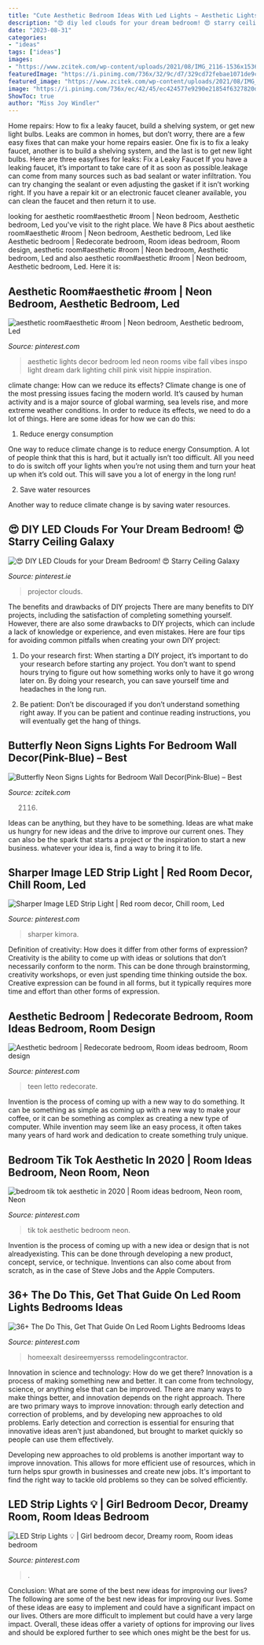 ```yaml
---
title: "Cute Aesthetic Bedroom Ideas With Led Lights ~ Aesthetic Lights Decor Bedroom Led Neon Rooms Vibe Fall Vibes Inspo Light Dream Dark Lighting Chill Pink Visit Hippie Inspiration"
description: "😍 diy led clouds for your dream bedroom! 😍 starry ceiling galaxy"
date: "2023-08-31"
categories:
- "ideas"
tags: ["ideas"]
images:
- "https://www.zcitek.com/wp-content/uploads/2021/08/IMG_2116-1536x1536.jpg"
featuredImage: "https://i.pinimg.com/736x/32/9c/d7/329cd72febae1071de9cddc51f8e2f23.jpg"
featured_image: "https://www.zcitek.com/wp-content/uploads/2021/08/IMG_2116-1536x1536.jpg"
image: "https://i.pinimg.com/736x/ec/42/45/ec424577e9290e21854f6327820d425e.jpg"
ShowToc: true
author: "Miss Joy Windler"
---
```



Home repairs: How to fix a leaky faucet, build a shelving system, or get new light bulbs.
Leaks are common in homes, but don’t worry, there are a few easy fixes that can make your home repairs easier. One fix is to fix a leaky faucet, another is to build a shelving system, and the last is to get new light bulbs. Here are three easyfixes for leaks: 
Fix a Leaky Faucet
If you have a leaking faucet, it’s important to take care of it as soon as possible.leakage can come from many sources such as bad sealant or water infiltration. You can try changing the sealant or even adjusting the gasket if it isn’t working right. If you have a repair kit or an electronic faucet cleaner available, you can clean the faucet and then return it to use.

	

		
looking for aesthetic room#aesthetic #room | Neon bedroom, Aesthetic bedroom, Led you've visit to the right place. We have 8 Pics about aesthetic room#aesthetic #room | Neon bedroom, Aesthetic bedroom, Led like Aesthetic bedroom | Redecorate bedroom, Room ideas bedroom, Room design, aesthetic room#aesthetic #room | Neon bedroom, Aesthetic bedroom, Led and also aesthetic room#aesthetic #room | Neon bedroom, Aesthetic bedroom, Led. Here it is:
		
    
## Aesthetic Room#aesthetic #room | Neon Bedroom, Aesthetic Bedroom, Led

<img loading=lazy src="https://i.pinimg.com/736x/86/f8/53/86f853afd0dd25031715014aaa58215c.jpg" onerror="this.onerror=null;this.src='https://tse1.mm.bing.net/th?id=OIP.EFiL4xcmYfjiy4Lj9y42rwHaJ3&amp;pid=15.1';" alt="aesthetic room#aesthetic #room | Neon bedroom, Aesthetic bedroom, Led">

_Source: pinterest.com_

>aesthetic lights decor bedroom led neon rooms vibe fall vibes inspo light dream dark lighting chill pink visit hippie inspiration. 

	

climate change: How can we reduce its effects?
Climate change is one of the most pressing issues facing the modern world. It’s caused by human activity and is a major source of global warming, sea levels rise, and more extreme weather conditions. In order to reduce its effects, we need to do a lot of things. Here are some ideas for how we can do this:
1) Reduce energy consumption

One way to reduce climate change is to reduce energy Consumption. A lot of people think that this is hard, but it actually isn’t too difficult. All you need to do is switch off your lights when you’re not using them and turn your heat up when it’s cold out. This will save you a lot of energy in the long run! 

2) Save water resources

Another way to reduce climate change is by saving water resources.

    
## 😍 DIY LED Clouds For Your Dream Bedroom! 😍 Starry Ceiling Galaxy

<img loading=lazy src="https://i.pinimg.com/736x/ec/42/45/ec424577e9290e21854f6327820d425e.jpg" onerror="this.onerror=null;this.src='https://tse1.mm.bing.net/th?id=OIP.xd_yyAbyt5vLpJwvFOQNpAHaJ3&amp;pid=15.1';" alt="😍 DIY LED Clouds for your Dream Bedroom! 😍 Starry Ceiling Galaxy">

_Source: pinterest.ie_

>projector clouds. 

	

The benefits and drawbacks of DIY projects
There are many benefits to DIY projects, including the satisfaction of completing something yourself. However, there are also some drawbacks to DIY projects, which can include a lack of knowledge or experience, and even mistakes. Here are four tips for avoiding common pitfalls when creating your own DIY project:
1. Do your research first: When starting a DIY project, it’s important to do your research before starting any project. You don’t want to spend hours trying to figure out how something works only to have it go wrong later on. By doing your research, you can save yourself time and headaches in the long run.

2. Be patient: Don’t be discouraged if you don’t understand something right away. If you can be patient and continue reading instructions, you will eventually get the hang of things.

    
## Butterfly Neon Signs Lights For Bedroom Wall Decor(Pink-Blue) – Best

<img loading=lazy src="https://www.zcitek.com/wp-content/uploads/2021/08/IMG_2116-1536x1536.jpg" onerror="this.onerror=null;this.src='https://tse1.mm.bing.net/th?id=OIP.fqdQIxkLw-nYRuhLmIWAZAHaHa&amp;pid=15.1';" alt="Butterfly Neon Signs Lights for Bedroom Wall Decor(Pink-Blue) – Best">

_Source: zcitek.com_

>2116. 

	

Ideas can be anything, but they have to be something. Ideas are what make us hungry for new ideas and the drive to improve our current ones. They can also be the spark that starts a project or the inspiration to start a new business. whatever your idea is, find a way to bring it to life.

    
## Sharper Image LED Strip Light | Red Room Decor, Chill Room, Led

<img loading=lazy src="https://i.pinimg.com/736x/26/23/bf/2623bfda9c5a6ab924df57f205847425.jpg" onerror="this.onerror=null;this.src='https://tse2.mm.bing.net/th?id=OIP.FrnzsF9zXV7pmbuBWtF1ewHaJ4&amp;pid=15.1';" alt="Sharper Image LED Strip Light | Red room decor, Chill room, Led">

_Source: pinterest.com_

>sharper kimora. 

	

Definition of creativity: How does it differ from other forms of expression?
Creativity is the ability to come up with ideas or solutions that don’t necessarily conform to the norm. This can be done through brainstorming, creativity workshops, or even just spending time thinking outside the box. Creative expression can be found in all forms, but it typically requires more time and effort than other forms of expression.

    
## Aesthetic Bedroom | Redecorate Bedroom, Room Ideas Bedroom, Room Design

<img loading=lazy src="https://i.pinimg.com/736x/32/9c/d7/329cd72febae1071de9cddc51f8e2f23.jpg" onerror="this.onerror=null;this.src='https://tse4.mm.bing.net/th?id=OIP.C6mgDR59XDysAV1zgwCBgQHaOe&amp;pid=15.1';" alt="Aesthetic bedroom | Redecorate bedroom, Room ideas bedroom, Room design">

_Source: pinterest.com_

>teen letto redecorate. 

	

Invention is the process of coming up with a new way to do something. It can be something as simple as coming up with a new way to make your coffee, or it can be something as complex as creating a new type of computer. While invention may seem like an easy process, it often takes many years of hard work and dedication to create something truly unique.

    
## Bedroom Tik Tok Aesthetic In 2020 | Room Ideas Bedroom, Neon Room, Neon

<img loading=lazy src="https://i.pinimg.com/736x/3c/55/12/3c55128b1214ee1fea28b89dd570eaf8.jpg" onerror="this.onerror=null;this.src='https://tse1.mm.bing.net/th?id=OIP.TCDJ5uSqgy4Imfoip2dDogAAAA&amp;pid=15.1';" alt="bedroom tik tok aesthetic in 2020 | Room ideas bedroom, Neon room, Neon">

_Source: pinterest.com_

>tik tok aesthetic bedroom neon. 

	

Invention is the process of coming up with a new idea or design that is not alreadyexisting. This can be done through developing a new product, concept, service, or technique. Inventions can also come about from scratch, as in the case of Steve Jobs and the Apple Computers.

    
## 36+ The Do This, Get That Guide On Led Room Lights Bedrooms Ideas

<img loading=lazy src="https://i.pinimg.com/736x/7e/c5/09/7ec50958300a394c131b6abbd944f620.jpg" onerror="this.onerror=null;this.src='https://tse2.mm.bing.net/th?id=OIP.5axPxPaqrDGfrTOc7G9z-wHaHa&amp;pid=15.1';" alt="36+ The Do This, Get That Guide On Led Room Lights Bedrooms Ideas">

_Source: pinterest.com_

>homeexalt desireemyersss remodelingcontractor. 

	

Innovation in science and technology: How do we get there?
Innovation is a process of making something new and better. It can come from technology, science, or anything else that can be improved. There are many ways to make things better, and innovation depends on the right approach.
There are two primary ways to improve innovation: through early detection and correction of problems, and by developing new approaches to old problems. Early detection and correction is essential for ensuring that innovative ideas aren't just abandoned, but brought to market quickly so people can use them effectively.

Developing new approaches to old problems is another important way to improve innovation. This allows for more efficient use of resources, which in turn helps spur growth in businesses and create new jobs. It's important to find the right way to tackle old problems so they can be solved efficiently.

    
## LED Strip Lights 💡 | Girl Bedroom Decor, Dreamy Room, Room Ideas Bedroom

<img loading=lazy src="https://i.pinimg.com/736x/d9/5e/cc/d95ecca436a7970460d17b5e9ce96f11.jpg" onerror="this.onerror=null;this.src='https://tse3.mm.bing.net/th?id=OIP.K8lfizvIbQfqZo7tAm1vwAHaNK&amp;pid=15.1';" alt="LED Strip Lights 💡 | Girl bedroom decor, Dreamy room, Room ideas bedroom">

_Source: pinterest.com_

>. 

	

Conclusion: What are some of the best new ideas for improving our lives?
The following are some of the best new ideas for improving our lives. Some of these ideas are easy to implement and could have a significant impact on our lives. Others are more difficult to implement but could have a very large impact. Overall, these ideas offer a variety of options for improving our lives and should be explored further to see which ones might be the best for us.

